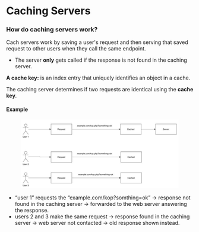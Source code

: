 # Caching Servers

### &#x20;How do caching servers work?

Cach servers work by saving a user's request and then serving that saved request to other users when they call the same endpoint.

* The server **only** gets called if the response is not found in the caching server.

**A cache key:** is an index entry that uniquely identifies an object in a cache.

The caching server determines if two requests are identical using the **cache key.**

#### Example

<figure><img src=".gitbook/assets/image (1) (1) (1) (1) (1).png" alt=""><figcaption></figcaption></figure>

* “user 1” requests the “example.com/kop?somthing=ok” -> response not found in the caching server -> forwarded to the web server answering the response.
* users 2 and 3 make the same request -> response found in the caching server -> web server not contacted -> old response shown instead.



